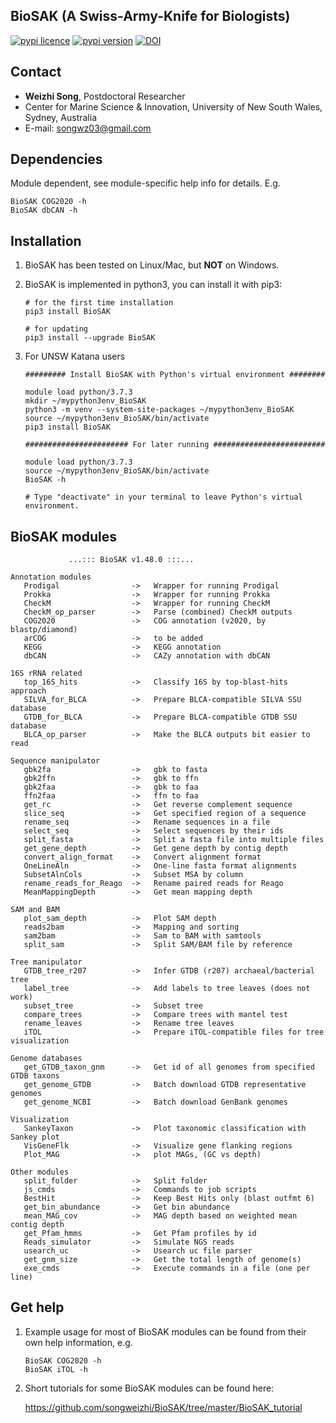 
## BioSAK (A Swiss-Army-Knife for Biologists)

[![pypi licence ](https://img.shields.io/pypi/l/BioSAK.svg)](https://opensource.org/licenses/gpl-3.0.html)
[![pypi version ](https://img.shields.io/pypi/v/BioSAK.svg)](https://pypi.python.org/pypi/BioSAK) 
[![DOI](https://zenodo.org/badge/DOI/10.5281/zenodo.4070001.svg)](https://doi.org/10.5281/zenodo.4070001)


Contact
---

+ **Weizhi Song**, Postdoctoral Researcher
+ Center for Marine Science & Innovation, University of New South Wales, Sydney, Australia
+ E-mail: songwz03@gmail.com


Dependencies
---

Module dependent, see module-specific help info for details. E.g.

    BioSAK COG2020 -h
    BioSAK dbCAN -h
    
    
Installation
---

1. BioSAK has been tested on Linux/Mac, but **NOT** on Windows.

1. BioSAK is implemented in python3, you can install it with pip3:

       # for the first time installation
       pip3 install BioSAK
      
       # for updating
       pip3 install --upgrade BioSAK
      
1. For UNSW Katana users

       ######### Install BioSAK with Python's virtual environment ########

       module load python/3.7.3
       mkdir ~/mypython3env_BioSAK
       python3 -m venv --system-site-packages ~/mypython3env_BioSAK
       source ~/mypython3env_BioSAK/bin/activate
       pip3 install BioSAK

       ####################### For later running #########################

       module load python/3.7.3
       source ~/mypython3env_BioSAK/bin/activate
       BioSAK -h
              
       # Type "deactivate" in your terminal to leave Python's virtual environment.


BioSAK modules
---
   
                 ...::: BioSAK v1.48.0 :::...

    Annotation modules
       Prodigal                ->   Wrapper for running Prodigal
       Prokka                  ->   Wrapper for running Prokka
       CheckM                  ->   Wrapper for running CheckM
       CheckM_op_parser        ->   Parse (combined) CheckM outputs
       COG2020                 ->   COG annotation (v2020, by blastp/diamond)
       arCOG                   ->   to be added
       KEGG                    ->   KEGG annotation
       dbCAN                   ->   CAZy annotation with dbCAN

    16S rRNA related
       top_16S_hits            ->   Classify 16S by top-blast-hits approach
       SILVA_for_BLCA          ->   Prepare BLCA-compatible SILVA SSU database
       GTDB_for_BLCA           ->   Prepare BLCA-compatible GTDB SSU database
       BLCA_op_parser          ->   Make the BLCA outputs bit easier to read
    
    Sequence manipulator
       gbk2fa                  ->   gbk to fasta
       gbk2ffn                 ->   gbk to ffn
       gbk2faa                 ->   gbk to faa
       ffn2faa                 ->   ffn to faa
       get_rc                  ->   Get reverse complement sequence
       slice_seq               ->   Get specified region of a sequence
       rename_seq              ->   Rename sequences in a file
       select_seq              ->   Select sequences by their ids
       split_fasta             ->   Split a fasta file into multiple files
       get_gene_depth          ->   Get gene depth by contig depth
       convert_align_format    ->   Convert alignment format
       OneLineAln              ->   One-line fasta format alignments
       SubsetAlnCols           ->   Subset MSA by column
       rename_reads_for_Reago  ->   Rename paired reads for Reago
       MeanMappingDepth        ->   Get mean mapping depth 
    
    SAM and BAM
       plot_sam_depth          ->   Plot SAM depth
       reads2bam               ->   Mapping and sorting
       sam2bam                 ->   Sam to BAM with samtools
       split_sam               ->   Split SAM/BAM file by reference

    Tree manipulator
       GTDB_tree_r207          ->   Infer GTDB (r207) archaeal/bacterial tree
       label_tree              ->   Add labels to tree leaves (does not work)
       subset_tree             ->   Subset tree
       compare_trees           ->   Compare trees with mantel test
       rename_leaves           ->   Rename tree leaves
       iTOL                    ->   Prepare iTOL-compatible files for tree visualization

    Genome databases
       get_GTDB_taxon_gnm      ->   Get id of all genomes from specified GTDB taxons
       get_genome_GTDB         ->   Batch download GTDB representative genomes
       get_genome_NCBI         ->   Batch download GenBank genomes
   
    Visualization
       SankeyTaxon             ->   Plot taxonomic classification with Sankey plot
       VisGeneFlk              ->   Visualize gene flanking regions
       Plot_MAG                ->   plot MAGs, (GC vs depth)
                 
    Other modules
       split_folder            ->   Split folder
       js_cmds                 ->   Commands to job scripts
       BestHit                 ->   Keep Best Hits only (blast outfmt 6)
       get_bin_abundance       ->   Get bin abundance
       mean_MAG_cov            ->   MAG depth based on weighted mean contig depth 
       get_Pfam_hmms           ->   Get Pfam profiles by id
       Reads_simulator         ->   Simulate NGS reads
       usearch_uc              ->   Usearch uc file parser
       get_gnm_size            ->   Get the total length of genome(s)
       exe_cmds                ->   Execute commands in a file (one per line)

Get help
---

1. Example usage for most of BioSAK modules can be found from their own help information, e.g.
        
       BioSAK COG2020 -h
       BioSAK iTOL -h 

1. Short tutorials for some BioSAK modules can be found here:

    https://github.com/songweizhi/BioSAK/tree/master/BioSAK_tutorial
